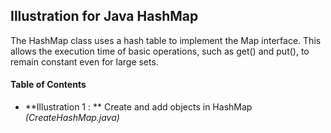 ## Illustration for Java HashMap 

The HashMap class uses a hash table to implement the Map interface. 
This allows the execution time of basic operations, such as get() and put(), to remain constant even for large sets.

#### Table of Contents
- **Illustration 1 : ** Create and add objects in HashMap *(CreateHashMap.java)*